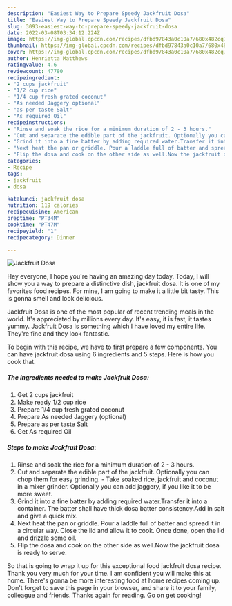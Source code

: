 ```yaml
---
description: "Easiest Way to Prepare Speedy Jackfruit Dosa"
title: "Easiest Way to Prepare Speedy Jackfruit Dosa"
slug: 3093-easiest-way-to-prepare-speedy-jackfruit-dosa
date: 2022-03-08T03:34:12.224Z
image: https://img-global.cpcdn.com/recipes/dfbd97843a0c10a7/680x482cq70/jackfruit-dosa-recipe-main-photo.jpg
thumbnail: https://img-global.cpcdn.com/recipes/dfbd97843a0c10a7/680x482cq70/jackfruit-dosa-recipe-main-photo.jpg
cover: https://img-global.cpcdn.com/recipes/dfbd97843a0c10a7/680x482cq70/jackfruit-dosa-recipe-main-photo.jpg
author: Henrietta Matthews
ratingvalue: 4.6
reviewcount: 47780
recipeingredient:
- "2 cups jackfruit"
- "1/2 cup rice"
- "1/4 cup fresh grated coconut"
- "As needed Jaggery optional"
- "as per taste Salt"
- "As required Oil"
recipeinstructions:
- "Rinse and soak the rice for a minimum duration of 2 - 3 hours."
- "Cut and separate the edible part of the jackfruit. Optionally you can chop them for easy grinding.  Take soaked rice, jackfruit and coconut in a mixer grinder. Optionally you can add jaggery, if you like it to be more sweet."
- "Grind it into a fine batter by adding required water.Transfer it into a container. The batter shall have thick dosa batter consistency.Add in salt and give a quick mix."
- "Next heat the pan or griddle. Pour a laddle full of batter and spread it in a circular way. Close the lid and allow it to cook. Once done, open the lid and drizzle some oil."
- "Flip the dosa and cook on the other side as well.Now the jackfruit dosa is ready to serve."
categories:
- Recipe
tags:
- jackfruit
- dosa

katakunci: jackfruit dosa 
nutrition: 119 calories
recipecuisine: American
preptime: "PT34M"
cooktime: "PT47M"
recipeyield: "1"
recipecategory: Dinner

---
```



![Jackfruit Dosa](https://img-global.cpcdn.com/recipes/dfbd97843a0c10a7/680x482cq70/jackfruit-dosa-recipe-main-photo.jpg)

Hey everyone, I hope you're having an amazing day today. Today, I will show you a way to prepare a distinctive dish, jackfruit dosa. It is one of my favorites food recipes. For mine, I am going to make it a little bit tasty. This is gonna smell and look delicious.



Jackfruit Dosa is one of the most popular of recent trending meals in the world. It's appreciated by millions every day. It's easy, it is fast, it tastes yummy. Jackfruit Dosa is something which I have loved my entire life. They're fine and they look fantastic.


To begin with this recipe, we have to first prepare a few components. You can have jackfruit dosa using 6 ingredients and 5 steps. Here is how you cook that.

<!--inarticleads1-->

##### The ingredients needed to make Jackfruit Dosa:

1. Get 2 cups jackfruit
1. Make ready 1/2 cup rice
1. Prepare 1/4 cup fresh grated coconut
1. Prepare As needed Jaggery (optional)
1. Prepare as per taste Salt
1. Get As required Oil




<!--inarticleads2-->

##### Steps to make Jackfruit Dosa:

1. Rinse and soak the rice for a minimum duration of 2 - 3 hours.
1. Cut and separate the edible part of the jackfruit. Optionally you can chop them for easy grinding.  - Take soaked rice, jackfruit and coconut in a mixer grinder. Optionally you can add jaggery, if you like it to be more sweet.
1. Grind it into a fine batter by adding required water.Transfer it into a container. The batter shall have thick dosa batter consistency.Add in salt and give a quick mix.
1. Next heat the pan or griddle. Pour a laddle full of batter and spread it in a circular way. Close the lid and allow it to cook. Once done, open the lid and drizzle some oil.
1. Flip the dosa and cook on the other side as well.Now the jackfruit dosa is ready to serve.




So that is going to wrap it up for this exceptional food jackfruit dosa recipe. Thank you very much for your time. I am confident you will make this at home. There's gonna be more interesting food at home recipes coming up. Don't forget to save this page in your browser, and share it to your family, colleague and friends. Thanks again for reading. Go on get cooking!
